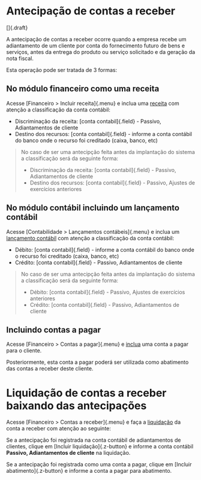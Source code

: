 # Antecipação de contas a receber

[]{.draft}

A antecipação de contas a receber ocorre quando a empresa recebe um adiantamento de um cliente por conta do fornecimento futuro de bens e serviços, antes da entrega do produto ou serviço solicitado e da geração da nota fiscal.

Esta operação pode ser tratada de 3 formas:

## No módulo financeiro como uma receita

Acesse [Financeiro > Incluir receita]{.menu} e inclua uma [receita](revenueOpCreate) com atenção a classificação da conta contábil:

* Discriminação da receita: [conta contabil]{.field} - Passivo, Adiantamentos de cliente
* Destino dos recursos: [conta contabil]{.field} - informe a conta contábil do banco onde o recurso foi creditado (caixa, banco, etc)

>No caso de ser uma antecipção feita antes da implantação do sistema a classificação será da seguinte forma:
>
>* Discriminação da receita: [conta contabil]{.field} - Passivo, Adiantamentos de cliente
>* Destino dos recursos: [conta contabil]{.field} - Passivo, Ajustes de exercícios anteriores


## No módulo contábil incluindo um lançamento contábil

Acesse [Contabilidade > Lançamentos contábeis]{.menu} e inclua um [lançamento contábil](/accounting/journalEntry) com atenção a classificação da conta contábil:

* Débito: [conta contabil]{.field} - informe a conta contábil do banco onde o recurso foi creditado (caixa, banco, etc)
* Crédito: [conta contabil]{.field} - Passivo, Adiantamentos de cliente

>No caso de ser uma antecipção feita antes da implantação do sistema a classificação será da seguinte forma:
>
>* Débito: [conta contabil]{.field} - Passivo, Ajustes de exercícios anteriores
>* Crédito: [conta contabil]{.field} - Passivo, Adiantamentos de cliente

## Incluindo contas a pagar

Acesse [Financeiro > Contas a pagar]{.menu} e [inclua](payable) uma conta a pagar para o cliente.

Posteriormente, esta conta a pagar poderá ser utilizada como abatimento das contas a receber deste cliente.

# Liquidação de contas a receber baixando das antecipações

Acesse [Financeiro > Contas a receber]{.menu} e faça a [liquidação](receivableOpSettle) da conta a receber com atenção ao seguinte:

Se a antecipação foi registrada na conta contábil de adiantamentos de clientes, clique em [Incluir liquidação]{.z-button} e informe a conta contábil **Passivo, Adiantamentos de cliente** na liquidação.

Se a antecipação foi registrada como uma conta a pagar, clique em [Incluir abatimento]{.z-button} e informe a conta a pagar para abatimento.